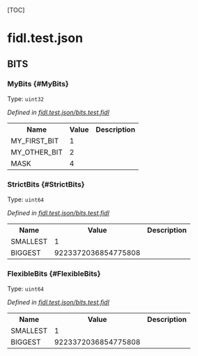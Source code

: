 [TOC]

# fidl.test.json












## **BITS**

### MyBits {#MyBits}
Type: <code>uint32</code>

*Defined in [fidl.test.json/bits.test.fidl](https://fuchsia.googlesource.com/fuchsia/+/master/bits.test.fidl#3)*



<table>
    <tr><th>Name</th><th>Value</th><th>Description</th></tr><tr id="MyBits.MY_FIRST_BIT">
            <td>MY_FIRST_BIT</td>
            <td>1</td>
            <td></td>
        </tr><tr id="MyBits.MY_OTHER_BIT">
            <td>MY_OTHER_BIT</td>
            <td>2</td>
            <td></td>
        </tr><tr id="MyBits.MASK">
            <td>MASK</td>
            <td>4</td>
            <td></td>
        </tr></table>

### StrictBits {#StrictBits}
Type: <code>uint64</code>

*Defined in [fidl.test.json/bits.test.fidl](https://fuchsia.googlesource.com/fuchsia/+/master/bits.test.fidl#10)*



<table>
    <tr><th>Name</th><th>Value</th><th>Description</th></tr><tr id="StrictBits.SMALLEST">
            <td>SMALLEST</td>
            <td>1</td>
            <td></td>
        </tr><tr id="StrictBits.BIGGEST">
            <td>BIGGEST</td>
            <td>9223372036854775808</td>
            <td></td>
        </tr></table>

### FlexibleBits {#FlexibleBits}
Type: <code>uint64</code>

*Defined in [fidl.test.json/bits.test.fidl](https://fuchsia.googlesource.com/fuchsia/+/master/bits.test.fidl#15)*



<table>
    <tr><th>Name</th><th>Value</th><th>Description</th></tr><tr id="FlexibleBits.SMALLEST">
            <td>SMALLEST</td>
            <td>1</td>
            <td></td>
        </tr><tr id="FlexibleBits.BIGGEST">
            <td>BIGGEST</td>
            <td>9223372036854775808</td>
            <td></td>
        </tr></table>





